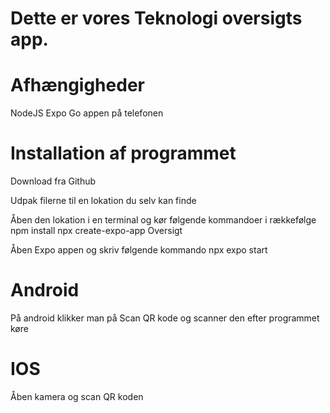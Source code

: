 # Dette er vores Teknologi oversigts app.

# Afhængigheder
NodeJS
Expo Go appen på telefonen

# Installation af programmet

Download fra Github

Udpak filerne til en lokation du selv kan finde

Åben den lokation i en terminal og kør følgende kommandoer i rækkefølge
npm install
npx create-expo-app Oversigt

Åben Expo appen og skriv følgende kommando
npx expo start

# Android

På android klikker man på Scan QR kode og scanner den efter programmet køre

# IOS

Åben kamera og scan QR koden
